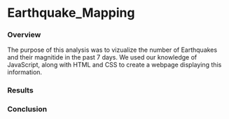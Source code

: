 # Earthquake_Mapping

### Overview
  The purpose of this analysis was to vizualize the number of Earthquakes and their magnitide in the past 7 days.
 We used our knowledge of JavaScript, along with HTML and CSS to create a webpage displaying this information.


### Results



### Conclusion
